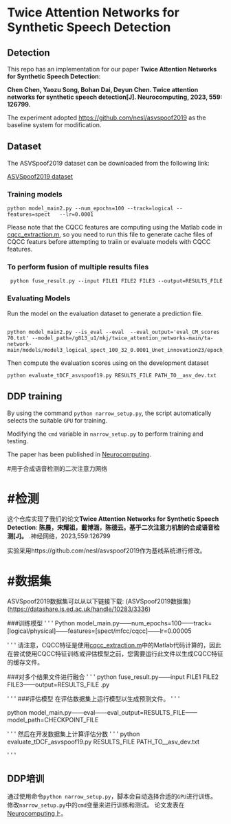 # Twice Attention Networks for Synthetic Speech Detection

## Detection

This repo has an implementation for our paper **Twice Attention Networks for Synthetic Speech Detection**:   

**Chen Chen, Yaozu Song, Bohan Dai, Deyun Chen. Twice attention networks for synthetic speech detection[J]. Neurocomputing, 2023, 559: 126799.**  

The experiment adopted https://github.com/nesl/asvspoof2019 as the baseline system for modification.

## Dataset

The ASVSpoof2019 dataset can be downloaded from the following link:

[ASVSpoof2019 dataset](https://datashare.is.ed.ac.uk/handle/10283/3336)

### Training models

```
python model_main2.py --num_epochs=100 --track=logical --features=spect   --lr=0.0001
```

Please note that the CQCC features are computing using the Matlab code in [cqcc_extraction.m](./cqcc_extraction.m), so you need to run this file to generate cache files of CQCC featurs before attempting to traiin or evaluate models with CQCC features.

### To perform fusion of multiple results files

```
 python fuse_result.py --input FILE1 FILE2 FILE3 --output=RESULTS_FILE
```

### Evaluating Models

Run the model on the evaluation dataset to generate a prediction file.

```

python model_main2.py --is_eval --eval  --eval_output='eval_CM_scores 70.txt' --model_path=/g813_u1/mkj/twice_attention_networks-main/ta-network-main/models/model3_logical_spect_100_32_0.0001_Unet_innovation23/epoch_70.pth
```


Then compute the evaluation scores using on the development dataset

```
python evaluate_tDCF_asvspoof19.py RESULTS_FILE PATH_TO__asv_dev.txt 
```

## DDP training

By using the command `python narrow_setup.py`, the script automatically selects the suitable `GPU` for training.

Modifying the `cmd` variable in  `narrow_setup.py`  to perform training and testing.

The paper has been published in [Neurocomputing](https://www.sciencedirect.com/science/article/abs/pii/S0925231223009220).


#用于合成语音检测的二次注意力网络
# #检测
这个仓库实现了我们的论文**Twice Attention Networks for Synthetic Speech Detection**:
**陈晨，宋耀祖，戴博涵，陈德云。基于二次注意力机制的合成语音检测[J]。** .神经网络，2023,559:126799

实验采用https://github.com/nesl/asvspoof2019作为基线系统进行修改。
# #数据集
ASVSpoof2019数据集可以从以下链接下载:
(ASVSpoof2019数据集)(https://datashare.is.ed.ac.uk/handle/10283/3336)

###训练模型
' ' '
Python model_main.py——num_epochs=100——track=[logical/physical]——features=[spect/mfcc/cqcc]——lr=0.00005

' ' '
请注意，CQCC特征是使用[cqcc_extraction.m](./cqcc_extraction.m)中的Matlab代码计算的，因此在尝试使用CQCC特征训练或评估模型之前，您需要运行此文件以生成CQCC特征的缓存文件。

###对多个结果文件进行融合
' ' '
python fuse_result.py——input FILE1 FILE2 FILE3——output=RESULTS_FILE .py

' ' '
###评估模型
在评估数据集上运行模型以生成预测文件。
' ' '

python model_main.py——eval——eval_output=RESULTS_FILE——model_path=CHECKPOINT_FILE

' ' '
然后在开发数据集上计算评估分数
' ' '
python evaluate_tDCF_asvspoof19.py RESULTS_FILE PATH_TO__asv_dev.txt

' ' '
## DDP培训
通过使用命令`python narrow_setup.py`，脚本会自动选择合适的`GPU`进行训练。
修改`narrow_setup.py`中的`cmd`变量来进行训练和测试。
论文发表在[Neurocomputing](https://www.sciencedirect.com/science/article/abs/pii/S0925231223009220)上。